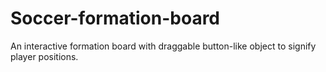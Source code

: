 # Soccer-formation-board
An interactive formation board with draggable button-like object to signify player positions.
